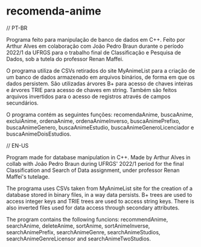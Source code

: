 # recomenda-anime
// PT-BR

Programa feito para manipulação de banco de dados em C++. Feito por Arthur Alves em colaboração com João Pedro Braun durante o período 2022/1 da UFRGS para o trabalho final de Classificação e Pesquisa de Dados, sob a tutela do professor Renan Maffei.

O programa utiliza de CSVs retirados do site MyAnimeList para a criação de um banco de dados armazenado em arquivos binários, de forma em que os dados persistem. São utilizadas árvores B+ para acesso de chaves inteiras e árvores TRIE para acesso de chaves em string. Também são feitos arquivos invertidos para o acesso de registros através de campos secundários.

O programa contém as seguintes funções: recomendaAnime, buscaAnime, excluiAnime, ordenaAnime, ordenaAnimeInverso, buscaAnimePrefixo, buscaAnimeGenero, buscaAnimeEstudio, buscaAnimeGeneroLicenciador e buscaAnimeDoisEstudios.

// EN-US

Program made for database manipulation in C++. Made by Arthur Alves in collab with João Pedro Braun during UFRGS' 2022/1 period for the final Classification and Search of Data assignment, under professor Renan Maffei's tutelage.

The programa uses CSVs taken from MyAnimeList site for the creation of a database stored in binary files, in a way data persists. B+ trees are used to access integer keys and TRIE trees are used to access string keys. There is also inverted files used for data access through secondary attributes.

The program contains the following funcions: recommendAnime, searchAnime, deleteAnime, sortAnime, sortAnimeInverse, searchAnimePrefix, searchAnimeGenre, searchAnimeStudios, searchAnimeGenreLicensor and searchAnimeTwoStudios.
